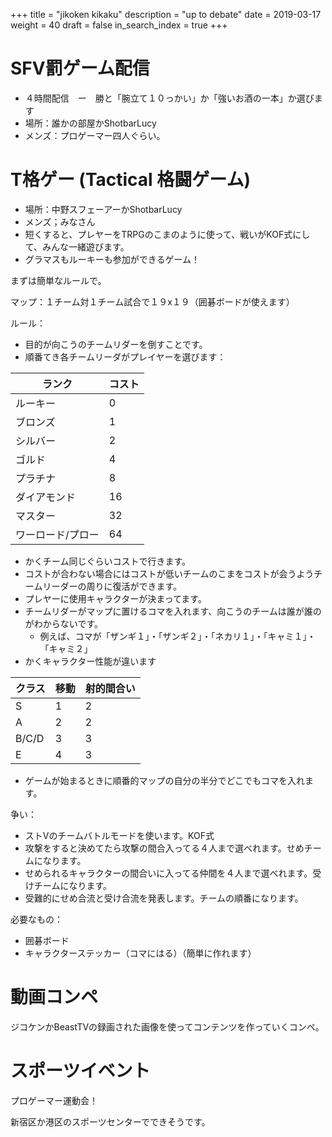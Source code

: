 +++
title = "jikoken kikaku"
description = "up to debate"
date = 2019-03-17
weight = 40
draft = false
in_search_index = true
+++

# SFV罰ゲーム配信

- ４時間配信　ー　勝と「腕立て１０っかい」か「強いお酒の一本」か選びます
- 場所：誰かの部屋かShotbarLucy
- メンズ：プロゲーマー四人ぐらい。

# T格ゲー (Tactical 格闘ゲーム)

- 場所：中野スフェーアーかShotbarLucy
- メンズ；みなさん
- 短くすると、プレヤーをTRPGのこまのように使って、戦いがKOF式にして、みんな一緒遊びます。
- グラマスもルーキーも参加ができるゲーム！

まずは簡単なルールで。

マップ：１チーム対１チーム試合で１９x１９（囲碁ボードが使えます）

ルール：
- 目的が向こうのチームリダーを倒すことです。
- 順番てき各チームリーダがプレイヤーを選びます：

| ランク            | コスト |
|-------------------|--------|
| ルーキー          | 0      |
| ブロンズ          | 1      |
| シルバー          | 2      |
| ゴルド            | 4      |
| プラチナ          | 8      |
| ダイアモンド      | 16     |
| マスター          | 32     |
| ワーロード/プロー | 64     |

- かくチーム同じぐらいコストで行きます。
- コストが合わない場合にはコストが低いチームのこまをコストが会うようチームリーダーの周りに復活ができます。
- プレヤーに使用キャラクターが決まってます。
- チームリダーがマップに置けるコマを入れます、向こうのチームは誰が誰のがわからないです。
  - 例えば、コマが「ザンギ１」・「ザンギ２」・「ネカリ１」・「キャミ１」・「キャミ２」
- かくキャラクター性能が違います

| クラス | 移動 | 射的間合い |
|--------|------|------------|
| S      | 1    | 2          |
| A      | 2    | 2          |
| B/C/D  | 3    | 3          |
| E      | 4    | 3          |

- ゲームが始まるときに順番的マップの自分の半分でどこでもコマを入れます。

争い：
- ストVのチームバトルモードを使います。KOF式
- 攻撃をすると決めてたら攻撃の間合入ってる４人まで選べれます。せめチームになります。
- せめられるキャラクターの間合いに入ってる仲間を４人まで選べれます。受けチームになります。
- 受難的にせめ合流と受け合流を発表します。チームの順番になります。

必要なもの：
- 囲碁ボード
- キャラクターステッカー（コマにはる）（簡単に作れます）

# 動画コンペ

ジコケンかBeastTVの録画された画像を使ってコンテンツを作っていくコンペ。

# スポーツイベント

プロゲーマー運動会！

新宿区か港区のスポーツセンターでできそうです。
